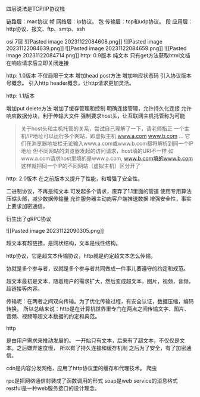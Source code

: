 四层说法是TCP/IP协议栈

链路层：mac协议    帧
网络层：ip协议。     包
传输层：tcp和udp协议。  段
应用层：http协议、报文、ftp、smtp、ssh

osi 7层
![[Pasted image 20231122084608.png]]
![[Pasted image 20231122084639.png]]
![[Pasted image 20231122084659.png]]
![[Pasted image 20231122084714.png]]
http: 0.9版本
纯文本  只有get方法获取html文档
在响应请求后立即关闭连接

http: 1.0版本
不仅局限于文本
增加head post方法
增加响应状态码
引入协议版本号概念。
引入http header概念，让http请求更加灵活。

http: 1.1版本

增加put delete方法
增加了缓存管理和控制
明确连接管理，允许持久化连接
允许响应数据分块，利于传输大文件
强制要求host头，让互联网主机托管称为可能

> 关于host头和主机托管的关系，尝试自己理解了一下，请老师指正 一个主机/IP地址可以运行多个网站，即虚拟主机 www.a.com www.b.com … 它们在浏览器地址栏无论输入www.a.com或www.b.com都将解析到同一个IP地址 但不同网站的浏览器发起的访问请求，host填的URI不一样 如www.a.com请求host里填的是www.a.com, www.b.com填的www.b.com 这样就把同一个IP的不同网站（虚拟主机）区分开了

http: 2.0版本 在之前版本又提升了性能，和增强了安全性。

二进制协议，不再是纯文本
可发起多个请求，废弃了1.1里面的管道
使用专用算法压缩头部，减少数据传输量
允许服务器主动向客户端推送数据
增强安全性，事实上要求加密通信。

衍生出了gRPC协议

![[Pasted image 20231122090305.png]]

超文本有超链接，是网状结构，文本是线性结构。

http协议，它是超文本传输协议，http就是约定超文本怎么传输。

协就是多个参与者，议就是多个参与者共同做成一件事儿要遵守的约定和规范。

超文本最初是文本，随着用户的需求扩大，然后变成超文本，图片，视频，音频，超链接等内容。

传输呢：在两者之间双向传输。为了优化传输过程，有安全认证，数据压缩，编码转换。
所以总结来说：http是在计算机世界里专门在两点之间传输文字、图片、音频、视频等超文本数据的约定和典范。

http

是由用户需求来推动发展的。
一开始只有文本，后来有了超文本，不仅仅是文本。之后嫌弃速度慢，
所以有了持久连接和缓存机制
之后为了安全，有了加密通信。

cdn是内容分发网络，应用了http协议里的缓存和代理技术。
爬虫

rpc是把网络通信封装成了函数调用的形式
soap是web service的消息格式
restful是一种web服务接口的设计理念。

